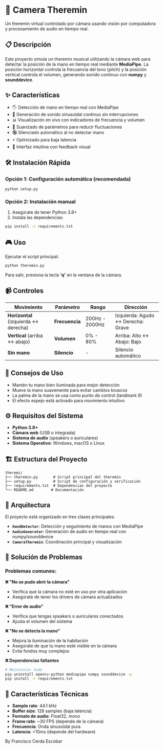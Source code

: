# 🎵 Camera Theremin

Un theremin virtual controlado por cámara usando visión por computadora y procesamiento de audio en tiempo real.

## 📋 Descripción

Este proyecto simula un theremin musical utilizando la cámara web para detectar la posición de la mano en tiempo real mediante **MediaPipe**. La posición horizontal controla la frecuencia del tono (pitch) y la posición vertical controla el volumen, generando sonido continuo con **numpy** y **sounddevice**.

## ✨ Características

- 🖐️ Detección de mano en tiempo real con MediaPipe
- 🎵 Generación de sonido sinusoidal continuo sin interrupciones
- 📊 Visualización en vivo con indicadores de frecuencia y volumen
- 🔄 Suavizado de parámetros para reducir fluctuaciones
- 🔇 Silenciado automático al no detectar mano
- ⚡ Optimizado para baja latencia
- 🎯 Interfaz intuitiva con feedback visual

## 🛠️ Instalación Rápida

### Opción 1: Configuración automática (recomendada)
```bash
python setup.py
```

### Opción 2: Instalación manual
1. Asegúrate de tener Python 3.8+
2. Instala las dependencias:
```bash
pip install -r requirements.txt
```

## 🎮 Uso

Ejecutar el script principal:
```bash
python theremin.py
```

Para salir, presiona la tecla **'q'** en la ventana de la cámara.

## 📹 Controles

| Movimiento | Parámetro | Rango | Dirección |
|------------|-----------|-------|-----------|
| **Horizontal** (izquierda ↔ derecha) | **Frecuencia** | 200Hz - 2000Hz | Izquierda: Agudo ↔ Derecha: Grave |
| **Vertical** (arriba ↔ abajo) | **Volumen** | 0% - 80% | Arriba: Alto ↔ Abajo: Bajo |
| **Sin mano** | **Silencio** | - | Silencio automático |

## 🎯 Consejos de Uso

- Mantén tu mano bien iluminada para mejor detección
- Mueve la mano suavemente para evitar cambios bruscos
- La palma de la mano se usa como punto de control (landmark 9)
- El efecto espejo está activado para movimiento intuitivo

## ⚙️ Requisitos del Sistema

- **Python 3.8+**
- **Cámara web** (USB o integrada)
- **Sistema de audio** (speakers o auriculares)
- **Sistema Operativo**: Windows, macOS o Linux

## 🏗️ Estructura del Proyecto

```
theremi/
├── theremin.py       # Script principal del theremin
├── setup.py          # Script de configuración y verificación
├── requirements.txt  # Dependencias del proyecto
└── README.md        # Documentación
```

## 🔧 Arquitectura

El proyecto está organizado en tres clases principales:

- **`HandDetector`**: Detección y seguimiento de manos con MediaPipe
- **`AudioGenerator`**: Generación de audio en tiempo real con numpy/sounddevice
- **`CameraTheremin`**: Coordinación principal y visualización

## 🐛 Solución de Problemas

### Problemas comunes:

**❌ "No se pudo abrir la cámara"**
- Verifica que la cámara no esté en uso por otra aplicación
- Asegúrate de tener los drivers de cámara actualizados

**❌ "Error de audio"**
- Verifica que tengas speakers o auriculares conectados
- Ajusta el volumen del sistema

**❌ "No se detecta la mano"**
- Mejora la iluminación de la habitación
- Asegúrate de que tu mano esté visible en la cámara
- Evita fondos muy complejos

**❌ Dependencias faltantes**
```bash
# Reinstalar todo
pip uninstall opencv-python mediapipe numpy sounddevice -y
pip install -r requirements.txt
```

## 🎵 Características Técnicas

- **Sample rate**: 44.1 kHz
- **Buffer size**: 128 samples (baja latencia)
- **Formato de audio**: Float32, mono
- **Frame rate**: ~30 FPS (depende de la cámara)
- **Frecuencia**: Onda sinusoidal pura
- **Latencia**: <10ms (depende del hardware)

By Francisco Cerda Escobar
